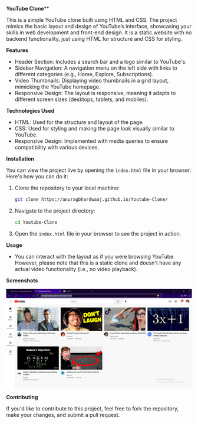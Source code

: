 __YouTube Clone__**

This is a simple YouTube clone built using HTML and CSS. The project mimics the basic layout and design of YouTube’s interface, showcasing your skills in web development and front-end design. It is a static website with no backend functionality, just using HTML for structure and CSS for styling.

**Features**

- Header Section: Includes a search bar and a logo similar to YouTube's.
- Sidebar Navigation: A navigation menu on the left side with links to different categories (e.g., Home, Explore, Subscriptions).
- Video Thumbnails: Displaying video thumbnails in a grid layout, mimicking the YouTube homepage.
- Responsive Design: The layout is responsive, meaning it adapts to different screen sizes (desktops, tablets, and mobiles).

**Technologies Used**

- HTML: Used for the structure and layout of the page.
- CSS: Used for styling and making the page look visually similar to YouTube.
- Responsive Design: Implemented with media queries to ensure compatibility with various devices.

**Installation**

You can view the project live by opening the `index.html` file in your browser. Here's how you can do it:

1. Clone the repository to your local machine:
    ```bash
    git clone https://anuragbhardwaaj.github.io/Youtube-Clone/
    ```
2. Navigate to the project directory:
    ```bash
    cd Youtube-Clone
    ```
3. Open the `index.html` file in your browser to see the project in action.

**Usage**

- You can interact with the layout as if you were browsing YouTube. However, please note that this is a static clone and doesn't have any actual video functionality (i.e., no video playback).

**Screenshots**

![Screenshot](https://github.com/AnuragBhardwaaj/Youtube-Clone/blob/main/Screenshots/Screenshot%202024-12-09%20114305.png)


**Contributing**

If you'd like to contribute to this project, feel free to fork the repository, make your changes, and submit a pull request.

